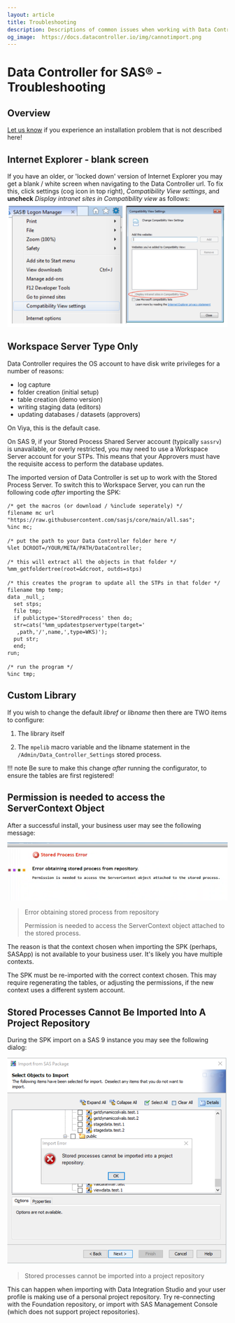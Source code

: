 ```yaml
---
layout: article
title: Troubleshooting
description: Descriptions of common issues when working with Data Controller, and steps for resolution.
og_image:  https://docs.datacontroller.io/img/cannotimport.png
---
```


# Data Controller for SAS® - Troubleshooting

## Overview
[Let us know](https://datacontroller.io/contact/) if you experience an installation problem that is not described here!

## Internet Explorer - blank screen
If you have an older, or 'locked down' version of Internet Explorer you may get a blank / white screen when navigating to the Data Controller url.  To fix this, click settings (cog icon in top right), *Compatibility View settings*, and **uncheck** *Display intranet sites in Compatibility view* as follows:
![menu](img/dci-trouble1.png)

## Workspace Server Type Only
Data Controller requires the OS account to have disk write privileges for a number of reasons:

* log capture
* folder creation (initial setup)
* table creation (demo version)
* writing staging data (editors)
* updating databases / datasets (approvers)

On Viya, this is the default case.

On SAS 9, if your Stored Process Shared Server account (typically `sassrv`) is unavailable, or overly restricted, you may need to use a Workspace Server account for your STPs.  This means that your Approvers must have the requisite access to perform the database updates.

The imported version of Data Controller is set up to work with the Stored Process Server.  To switch this to Workspace Server, you can run the following code *after* importing the SPK:

```
/* get the macros (or download / %include seperately) */
filename mc url "https://raw.githubusercontent.com/sasjs/core/main/all.sas";
%inc mc;

/* put the path to your Data Controller folder here */
%let DCROOT=/YOUR/META/PATH/DataController;

/* this will extract all the objects in that folder */
%mm_getfoldertree(root=&dcroot, outds=stps)

/* this creates the program to update all the STPs in that folder */
filename tmp temp;
data _null_;
  set stps;
  file tmp;
  if publictype='StoredProcess' then do;
  str=cats('%mm_updatestpservertype(target='
   ,path,'/',name,',type=WKS)');
  put str;
  end;
run;

/* run the program */
%inc tmp;
```

## Custom Library

If you wish to change the default *libref* or *libname* then there are TWO items to configure:

1) The library itself

2) The `mpelib` macro variable and the libname statement in the `/Admin/Data_Controller_Settings` stored process.

!!! note
    Be sure to make this change *after* running the configurator, to ensure the tables are first registered!


## Permission is needed to access the ServerContext Object

After a successful install, your business user may see the following message:

![Permission is needed to access the ServerContext object attached to the stored process.](img/error_obtaining_stp.png)

> Error obtaining stored process from repository
>
> Permission is needed to access the ServerContext object attached to the stored process.

The reason is that the context chosen when importing the SPK (perhaps, SASApp) is not available to your business user.  It's likely you have multiple contexts.

The SPK must be re-imported with the correct context chosen.  This may require regenerating the tables, or adjusting the permissions, if the new context uses a different system account.

## Stored Processes Cannot Be Imported Into A Project Repository

During the SPK import on a SAS 9 instance you may see the following dialog:

![Stored processes cannot be imported into a project repository](img/cannotimport.png)

> Stored processes cannot be imported into a project repository

This can happen when importing with Data Integration Studio and your user profile is making use of a personal project repository. Try re-connecting with the Foundation repository, or import with SAS Management Console (which does not support project repositories).